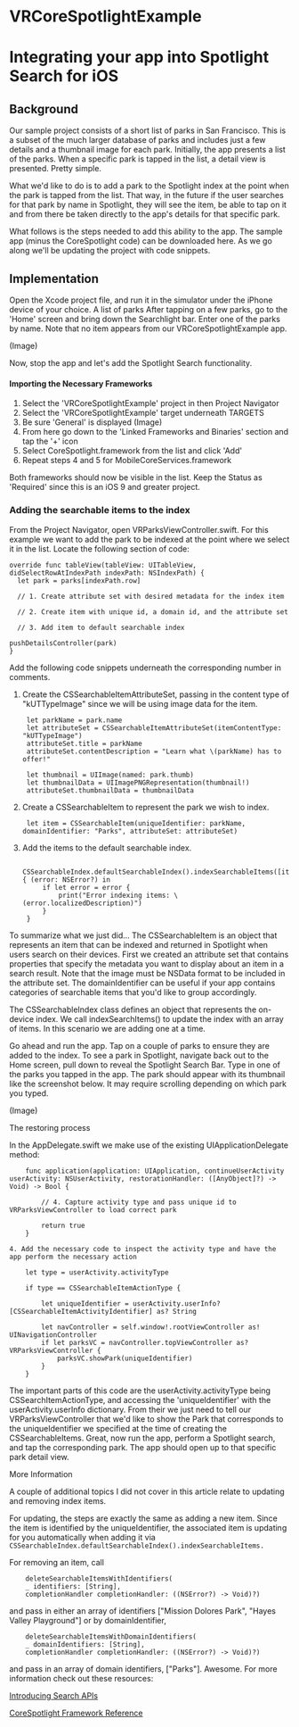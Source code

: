 # VRCoreSpotlightExample

# Integrating your app into Spotlight Search for iOS

## Background

Our sample project consists of a short list of parks in San Francisco. This is a subset of the much larger database of parks and includes just a few details and a thumbnail image for each park. Initially, the app presents a list of the parks. When a specific park is tapped in the list, a detail view is presented. Pretty simple. 

What we'd like to do is to add a park to the Spotlight index at the point when the park is tapped from the list. That way, in the future if the user searches for that park by name in Spotlight, they will see the item, be able to tap on it and from there be taken directly to the app's details for that specific park. 

What follows is the steps needed to add this ability to the app. The sample app (minus the CoreSpotlight code) can be downloaded here. As we go along we'll be updating the project with code snippets. 

## Implementation

Open the Xcode project file, and run it in the simulator under the iPhone device of your choice. A list of parks After tapping on a few parks, go to the 'Home' screen and bring down the Searchlight bar. Enter one of the parks by name. Note that no item appears from our VRCoreSpotlightExample app.

(Image)

Now, stop the app and let's add the Spotlight Search functionality.

#### Importing the Necessary Frameworks

1. Select the 'VRCoreSpotlightExample' project in then Project Navigator
2. Select the 'VRCoreSpotlightExample' target underneath TARGETS
3. Be sure 'General' is displayed (Image)
4. From here go down to the 'Linked Frameworks and Binaries' section and tap the '+' icon
5. Select CoreSpotlight.framework from the list and click 'Add'
6. Repeat steps 4 and 5 for MobileCoreServices.framework

Both frameworks should now be visible in the list. Keep the Status as 'Required' since this is an iOS 9 and greater project.

### Adding the searchable items to the index

From the Project Navigator, open VRParksViewController.swift. For this example we want to add the park to be indexed at the point where we select it in the list. Locate the following section of code: 

    override func tableView(tableView: UITableView, didSelectRowAtIndexPath indexPath: NSIndexPath) {
      let park = parks[indexPath.row]

      // 1. Create attribute set with desired metadata for the index item

      // 2. Create item with unique id, a domain id, and the attribute set

      // 3. Add item to default searchable index

    pushDetailsController(park)
    }

Add the following code snippets underneath the corresponding number in comments.

1. Create the CSSearchableItemAttributeSet, passing in the content type of "kUTTypeImage" since we will be using image data for the item.
 
		let parkName = park.name
		let attributeSet = CSSearchableItemAttributeSet(itemContentType: "kUTTypeImage")
		attributeSet.title = parkName
		attributeSet.contentDescription = "Learn what \(parkName) has to offer!"
    
		let thumbnail = UIImage(named: park.thumb)
		let thumbnailData = UIImagePNGRepresentation(thumbnail!)
		attributeSet.thumbnailData = thumbnailData
  
2. Create a CSSearchableItem to represent the park we wish to index.

		let item = CSSearchableItem(uniqueIdentifier: parkName, domainIdentifier: "Parks", attributeSet: attributeSet)
    
3. Add the items to the default searchable index.

		CSSearchableIndex.defaultSearchableIndex().indexSearchableItems([item]) { (error: NSError?) in
			if let error = error {
				print("Error indexing items: \(error.localizedDescription)")
			}
		}

To summarize what we just did...
The CSSearchableItem is an object that represents an item that can be indexed and returned in Spotlight when users search on their devices. First we created an attribute set that contains properties that specify the metadata you want to display about an item in a search result. Note that the image must be NSData format to be included in the attribute set. The domainIdentifier can be useful if your app contains categories of searchable items that you'd like to group accordingly.

The CSSearchableIndex class defines an object that represents the on-device index. We call indexSearchItems() to update the index with an array of items. In this scenario we are adding one at a time.

Go ahead and run the app. Tap on a couple of parks to ensure they are added to the index. To see a park in Spotlight, navigate back out to the Home screen, pull down to reveal the Spotlight Search Bar. Type in one of the parks you tapped in the app. The park should appear with its thumbnail like the screenshot below. It may require scrolling depending on which park you typed.

(Image)

The restoring process 

In the AppDelegate.swift we make use of the existing UIApplicationDelegate method:

		func application(application: UIApplication, continueUserActivity userActivity: NSUserActivity, restorationHandler: ([AnyObject]?) -> Void) -> Bool {
    
			// 4. Capture activity type and pass unique id to VRParksViewController to load correct park
    
			return true
		}

    4. Add the necessary code to inspect the activity type and have the app perform the necessary action
    
		let type = userActivity.activityType
    
		if type == CSSearchableItemActionType {
    
			let uniqueIdentifier = userActivity.userInfo?[CSSearchableItemActivityIdentifier] as? String
    
			let navController = self.window!.rootViewController as! UINavigationController
			if let parksVC = navController.topViewController as? VRParksViewController {
				parksVC.showPark(uniqueIdentifier)
			}
		}

The important parts of this code are the userActivity.activityType being CSSearchItemActionType, and accessing the 'uniqueIdentifier' with the userActivity.userInfo dictionary. From their we just need to tell our VRParksViewController that we'd like to show the Park that corresponds to the uniqueIdentifier we specified at the time of creating the CSSearchableItems. Great, now run the app, perform a Spotlight search, and tap the corresponding park. The app should open up to that specific park detail view.

More Information

A couple of additional topics I did not cover in this article relate to updating and removing index items.

For updating, the steps are exactly the same as adding a new item. Since the item is identified by the uniqueIdentifier, the associated item is updating for you automatically when adding it via ```CSSearchableIndex.defaultSearchableIndex().indexSearchableItems.```

For removing an item, call

		deleteSearchableItemsWithIdentifiers(
		_ identifiers: [String], 
		completionHandler completionHandler: ((NSError?) -> Void)?) 
		
and pass in either an array of identifiers ["Mission Dolores Park", "Hayes Valley Playground"] or by domainIdentifier,

		deleteSearchableItemsWithDomainIdentifiers(
		_ domainIdentifiers: [String], 
		completionHandler completionHandler: ((NSError?) -> Void)?) 
		
and pass in an array of domain identifiers, ["Parks"]. Awesome. For more information check out these resources:

[Introducing Search APIs](https://developer.apple.com/videos/play/wwdc2015/709/)

[CoreSpotlight Framework Reference](https://developer.apple.com/library/ios/documentation/CoreSpotlight/Reference/CoreSpotlight_Framework/)
